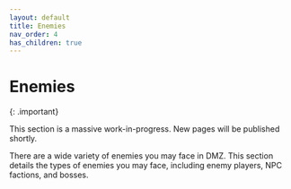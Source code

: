 ```yaml
---
layout: default
title: Enemies
nav_order: 4
has_children: true
---
```


# Enemies

{: .important}

This section is a massive work-in-progress. New pages will be published shortly.    

There are a wide variety of enemies you may face in DMZ. This section details the types of enemies you may face, including enemy players, NPC factions, and bosses.